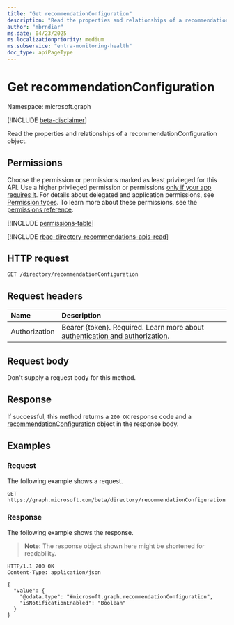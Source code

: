 ```yaml
---
title: "Get recommendationConfiguration"
description: "Read the properties and relationships of a recommendationConfiguration object."
author: "mbrndiar"
ms.date: 04/23/2025
ms.localizationpriority: medium
ms.subservice: "entra-monitoring-health"
doc_type: apiPageType
---
```


# Get recommendationConfiguration

Namespace: microsoft.graph

[!INCLUDE [beta-disclaimer](../../includes/beta-disclaimer.md)]

Read the properties and relationships of a recommendationConfiguration object.

## Permissions

Choose the permission or permissions marked as least privileged for this API. Use a higher privileged permission or permissions [only if your app requires it](/graph/permissions-overview#best-practices-for-using-microsoft-graph-permissions). For details about delegated and application permissions, see [Permission types](/graph/permissions-overview#permission-types). To learn more about these permissions, see the [permissions reference](/graph/permissions-reference).

<!-- {
  "blockType": "permissions",
  "name": "recommendationconfiguration-get-permissions"
}
-->
[!INCLUDE [permissions-table](../includes/permissions/recommendationconfiguration-get-permissions.md)]

[!INCLUDE [rbac-directory-recommendations-apis-read](../includes/rbac-for-apis/rbac-directory-recommendations-apis-read.md)]

## HTTP request

<!-- {
  "blockType": "ignored"
}
-->
``` http
GET /directory/recommendationConfiguration
```

## Request headers

|Name|Description|
|:---|:---|
|Authorization|Bearer {token}. Required. Learn more about [authentication and authorization](/graph/auth/auth-concepts).|

## Request body

Don't supply a request body for this method.

## Response

If successful, this method returns a `200 OK` response code and a [recommendationConfiguration](../resources/recommendationconfiguration.md) object in the response body.

## Examples

### Request

The following example shows a request.
<!-- {
  "blockType": "request",
  "name": "get_recommendationconfiguration"
}
-->
``` http
GET https://graph.microsoft.com/beta/directory/recommendationConfiguration
```

### Response

The following example shows the response.
>**Note:** The response object shown here might be shortened for readability.
<!-- {
  "blockType": "response",
  "truncated": true,
  "@odata.type": "microsoft.graph.recommendationConfiguration"
}
-->
``` http
HTTP/1.1 200 OK
Content-Type: application/json

{
  "value": {
    "@odata.type": "#microsoft.graph.recommendationConfiguration",
    "isNotificationEnabled": "Boolean"
  }
}
```

